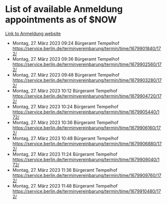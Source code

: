 # List of available Anmeldung appointments as of $NOW
[Link to Anmeldung website](https://service.berlin.de/terminvereinbarung/termin/tag.php?termin=1&anliegen[]=120686&dienstleisterlist=122210,122217,327316,122219,327312,122227,327314,122231,327346,122243,327348,122254,122252,329742,122260,329745,122262,329748,122271,327278,122273,327274,122277,327276,330436,122280,327294,122282,327290,122284,327292,122291,327270,122285,327266,122286,327264,122296,327268,150230,329760,122297,327286,122294,327284,122312,329763,122314,329775,122304,327330,122311,327334,122309,327332,317869,122281,327352,122279,329772,122283,122276,327324,122274,327326,122267,329766,122246,327318,122251,327320,122257,327322,122208,327298,122226,327300&herkunft=http%3A%2F%2Fservice.berlin.de%2Fdienstleistung%2F120686%2F)
- Montag, 27. März 2023 09:24 Bürgeramt Tempelhof https://service.berlin.de/terminvereinbarung/termin/time/1679901840/172/
- Montag, 27. März 2023 09:36 Bürgeramt Tempelhof https://service.berlin.de/terminvereinbarung/termin/time/1679902560/172/
- Montag, 27. März 2023 09:48 Bürgeramt Tempelhof https://service.berlin.de/terminvereinbarung/termin/time/1679903280/172/
- Montag, 27. März 2023 10:12 Bürgeramt Tempelhof https://service.berlin.de/terminvereinbarung/termin/time/1679904720/172/
- Montag, 27. März 2023 10:24 Bürgeramt Tempelhof https://service.berlin.de/terminvereinbarung/termin/time/1679905440/172/
- Montag, 27. März 2023 10:36 Bürgeramt Tempelhof https://service.berlin.de/terminvereinbarung/termin/time/1679906160/172/
- Montag, 27. März 2023 10:48 Bürgeramt Tempelhof https://service.berlin.de/terminvereinbarung/termin/time/1679906880/172/
- Montag, 27. März 2023 11:24 Bürgeramt Tempelhof https://service.berlin.de/terminvereinbarung/termin/time/1679909040/172/
- Montag, 27. März 2023 11:36 Bürgeramt Tempelhof https://service.berlin.de/terminvereinbarung/termin/time/1679909760/172/
- Montag, 27. März 2023 11:48 Bürgeramt Tempelhof https://service.berlin.de/terminvereinbarung/termin/time/1679910480/172/
